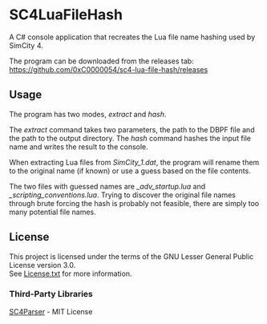 # SC4LuaFileHash

A C# console application that recreates the Lua file name hashing used by SimCity 4.

The program can be downloaded from the releases tab: https://github.com/0xC0000054/sc4-lua-file-hash/releases

## Usage

The program has two modes, _extract_ and _hash_.

The _extract_ command takes two parameters, the path to the DBPF file and the path to the output directory.
The _hash_ command hashes the input file name and writes the result to the console.

When extracting Lua files from _SimCity\_1.dat_, the program will rename them to the original name (if known) or use
a guess based on the file contents.

The two files with guessed names are _\_adv\_startup.lua_ and _\_scripting\_conventions.lua_.
Trying to discover the original file names through brute forcing the hash is probably not
feasible, there are simply too many potential file names.

## License

This project is licensed under the terms of the GNU Lesser General Public License version 3.0.   
See [License.txt](License.txt) for more information.

### Third-Party Libraries

[SC4Parser](https://github.com/Killeroo/SC4Parser) - MIT License